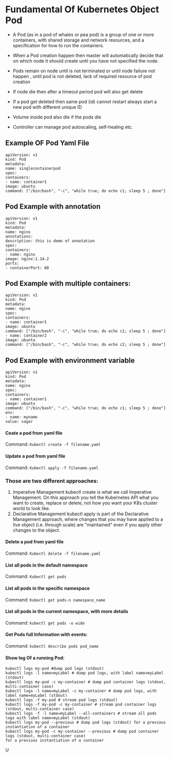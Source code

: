 # Fundamental Of Kubernetes Object Pod

- A Pod (as in a pod of whales or pea pod) is a group of one or more containers, with shared storage and network resources, and a specification for how to run the containers.
- When a Pod creation happen then master will automatically decide that on which node it should create until you have not specified the node.
- Pods remain on node until is not terminated or until node failure not happen , until pod is not deleted, lack 
of required resource of pod creation

-  If node die then after a timeout period pod will also get delete
- If a pod get deleted then same pod (id) cannot restart always start a new pod with different unique ID
- Volume inside pod also die if the pods die
- Controller can manage pod autoscaling, self-healing etc.

## Example OF Pod Yaml File

    
    apiVersion: v1
    kind: Pod
    metadata:
    name: singlecontainerpod
    spec:
    containers:
    - name: container1
    image: ubuntu
    command: ["/bin/bash", "-c", "while true; do echo c1; sleep 5 ; done"]

## Pod Example with annotation
    
    apiVersion: v1
    kind: Pod
    metadata:
    name: nginx
    annotations:
    description: this is demo of annotation
    spec:
    containers:
    - name: nginx
    image: nginx:1.14.2
    ports:
    - containerPort: 80

## Pod Example with multiple containers:
    apiVersion: v1
    kind: Pod
    metadata:
    name: nginx
    spec:
    containers:
    - name: container1
    image: ubuntu
    command: ["/bin/bash", "-c", "while true; do echo c1; sleep 5 ; done"]
    - name: container2
    image: ubuntu
    command: ["/bin/bash", "-c", "while true; do echo c2; sleep 5 ; done"]
    
 
## Pod Example with environment variable
    apiVersion: v1
    kind: Pod
    metadata:
    name: nginx
    spec:
    containers:
    - name: container1
    image: ubuntu
    command: ["/bin/bash", "-c", "while true; do echo c1; sleep 5 ; done"]
    env:
    - name: myname
    value: sagar
    
#### Ceate a pod from yaml file
Command: `Kubectl create -f filename.yaml`

#### Update a pod from yaml file

Command: `Kubectl apply -f filename.yaml`

### Those are two different approaches:
1. Imperative Management
kubectl create is what we call Imperative Management. On this approach you tell the Kubernetes API what 
you want to create, replace or delete, not how you want your K8s cluster world to look like.
2. Declarative Management
kubectl apply is part of the Declarative Management approach, where changes that you may have applied 
to a live object (i.e. through scale) are "maintained" even if you apply other changes to the object.

#### Delete a pod from yaml file
Command: `Kubectl delete -f filename.yaml`

#### List all pods in the default namespace
Command: `Kubectl get pods`

#### List all pods in the specific namespace
Command: `Kubectl get pods-n namespace_name`

#### List all pods in the current namespace, with more details
Command: `kubectl get pods -o wide`

#### Get Pods full Information with events:
Command: `kubectl describe pods pod_name`

#### Show log Of a running Pod: 

    kubectl logs my-pod #dump pod logs (stdout)
    kubectl logs -l name=myLabel # dump pod logs, with label name=myLabel (stdout)
    kubectl logs my-pod -c my-container # dump pod container logs (stdout, multi-container case)
    kubectl logs -l name=myLabel -c my-container # dump pod logs, with label name=myLabel (stdout)
    kubectl logs -f my-pod # stream pod logs (stdout)
    kubectl logs -f my-pod -c my-container # stream pod container logs (stdout, multi-container case)
    kubectl logs -f -l name=myLabel --all-containers # stream all pods logs with label name=myLabel (stdout)
    kubectl logs my-pod --previous # dump pod logs (stdout) for a previous instantiation of a container
    kubectl logs my-pod -c my-container --previous # dump pod container logs (stdout, multi-container case) 
    for a previous instantiation of a container
U 